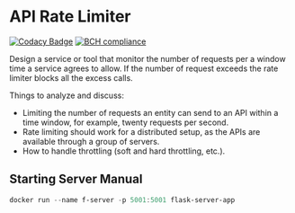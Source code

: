 # API Rate Limiter

[![Codacy Badge](https://app.codacy.com/project/badge/Grade/2cbf2f5a98654e528ad35ba022b1b8f4)](https://www.codacy.com/gh/aditya109/API-Rate-Limiter/dashboard?utm_source=github.com&amp;utm_medium=referral&amp;utm_content=aditya109/API-Rate-Limiter&amp;utm_campaign=Badge_Grade)
[![BCH compliance](https://bettercodehub.com/edge/badge/aditya109/API-Rate-Limiter?branch=main)](https://bettercodehub.com/)

Design a service or tool that monitor the number of requests per a window time a service agrees to allow. If the number of request exceeds the rate limiter blocks all the excess calls.

Things to analyze and discuss:

- Limiting the number of requests an entity can send to an API within a time window, for example, twenty requests per second. 
- Rate limiting should work for a distributed setup, as the APIs are available through a group of servers.
- How to handle throttling (soft and hard throttling, etc.).

## Starting Server Manual

```powershell
docker run --name f-server -p 5001:5001 flask-server-app
```